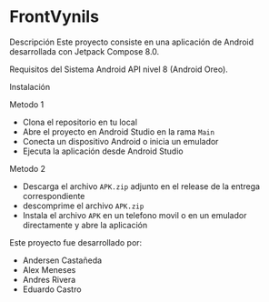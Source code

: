 # FrontVynils

Descripción
Este proyecto consiste en una aplicación de Android desarrollada con Jetpack Compose 8.0.

Requisitos del Sistema
Android API nivel 8 (Android Oreo).

Instalación

Metodo 1
* Clona el repositorio en tu local
* Abre el proyecto en Android Studio en la rama ```Main```
* Conecta un dispositivo Android o inicia un emulador
* Ejecuta la aplicación desde Android Studio

Metodo 2
* Descarga el archivo ```APK.zip``` adjunto en el release de la entrega correspondiente
* descomprime el archivo ```APK.zip```
* Instala el archivo ```APK``` en un telefono movil o en un emulador directamente y abre la aplicación 


Este proyecto fue desarrollado por:
- Andersen Castañeda
- Alex Meneses
- Andres Rivera
- Eduardo Castro
